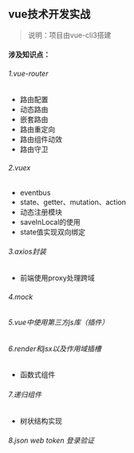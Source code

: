 ## vue技术开发实战 

>说明：项目由vue-cli3搭建

#### 涉及知识点：
###### 1.vue-router
- 路由配置
- 动态路由
- 嵌套路由
- 路由重定向
- 路由组件动效
- 路由守卫
###### 2.vuex
- eventbus
- state、getter、mutation、action
- 动态注册模块
- saveInLocal的使用
- state值实现双向绑定
###### 3.axios封装
- 前端使用proxy处理跨域
###### 4.mock
###### 5.vue中使用第三方js库（插件）
###### 6.render和jsx以及作用域插槽
- 函数式组件
###### 7.递归组件
- 树状结构实现
###### 8.json web token 登录验证

